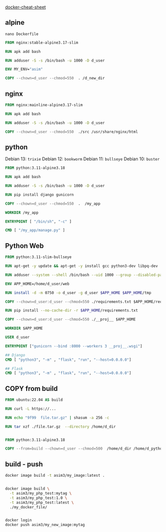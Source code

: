 [docker-cheat-sheet](https://github.com/wsargent/docker-cheat-sheet#dockerfile)


## alpine
`nano Dockerfile`
```dockerfile
FROM nginx:stable-alpine3.17-slim

RUN apk add bash

RUN adduser -S -s /bin/bash -u 1000 -D d_user

ENV MY_ENV="asim"

COPY --chown=d_user --chmod=550  . /d_new_dir
```


## nginx
```dockerfile
FROM nginx:mainline-alpine3.17-slim

RUN apk add bash

RUN adduser -S -s /bin/bash -u 1000 -D d_user

COPY --chown=d_user --chmod=550  ./src /usr/share/nginx/html
```


## python
Debian 13: `trixie`
Debian 12: `bookworm`
Debian 11: `bullseye`
Debian 10: `buster`
```dockerfile
FROM python:3.11-alpine3.18

RUN apk add bash

RUN adduser -S -s /bin/bash -u 1000 -D d_user

RUN pip install django gunicorn

COPY --chown=d_user --chmod=550  .  /my_app

WORKDIR /my_app

ENTRYPOINT [ "/bin/sh", "-c" ]

CMD [ "/my_app/manage.py" ]
```


## Python Web
```dockerfile
FROM python:3.11-slim-bullseye

RUN apt-get -y update && apt-get -y install gcc python3-dev libpq-dev

RUN adduser --system --shell /bin/bash --uid 1000 --group --disabled-password --disabled-login d_user

ENV APP_HOME=/home/d_user/web

RUN install -d -m 0750 -o d_user -g d_user $APP_HOME $APP_HOME/tmp

COPY --chown=d_user:d_user --chmod=550 ./requirements.txt $APP_HOME/requirements.txt

RUN pip install --no-cache-dir -r $APP_HOME/requirements.txt

COPY --chown=d_user:d_user --chmod=550 ./__proj__ $APP_HOME

WORKDIR $APP_HOME

USER d_user

ENTRYPOINT ["gunicorn --bind :8000 --workers 3 __proj__.wsgi"]

## Django
CMD [ "python3", "-m" , "flask", "run", "--host=0.0.0.0"]

## Flask
CMD [ "python3", "-m" , "flask", "run", "--host=0.0.0.0"]
```


## COPY from build
```dockerfile
FROM ubuntu:22.04 AS build

RUN curl -L https://...

RUN echo "9f99  file.tar.gz" | shasum -a 256 -c

RUN tar xzf ./file.tar.gz  --directory /home/d_dir


FROM python:3.11-alpine3.18

COPY --from=build --chown=d_user --chmod=500  /home/d_dir /home/d_python
```


## build - push
```bash
docker image build -t asim3/my_image:latest .


docker image build \
  -t asim3/my_php_test:mytag \
  -t asim3/my_php_test:1.0 \
  -t asim3/my_php_test:latest \
  ./my_docker_file/


docker login
docker push asim3/my_new_image:mytag
```

